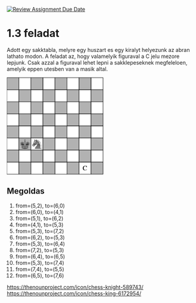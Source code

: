 [![Review Assignment Due Date](https://classroom.github.com/assets/deadline-readme-button-24ddc0f5d75046c5622901739e7c5dd533143b0c8e959d652212380cedb1ea36.svg)](https://classroom.github.com/a/XbZw8B6J)
# 1.3 feladat

Adott egy sakktabla, melyre egy huszart es egy kiralyt helyezunk az abran lathato modon. A feladat az, hogy valamelyik figuraval a C jelu mezore  lepjunk. Csak azzal a figuraval lehet lepni a sakklepeseknek megfeleloen, amelyik eppen utesben van a masik altal.

![game](assets/img.png)

## Megoldas
1. from=(5,2), to=(6,0)
2. from=(6,0), to=(4,1)
3. from=(5,1), to=(6,2)
4. from=(4,1), to=(5,3)
5. from=(5,3), to=(7,2)
6. from=(6,2), to=(5,3)
7. from=(5,3), to=(6,4)
8. from=(7,2), to=(5,3)
9. from=(6,4), to=(6,5)
10. from=(5,3), to=(7,4)
11. from=(7,4), to=(5,5)
12. from=(6,5), to=(7,6)

https://thenounproject.com/icon/chess-knight-589743/
https://thenounproject.com/icon/chess-king-6172954/